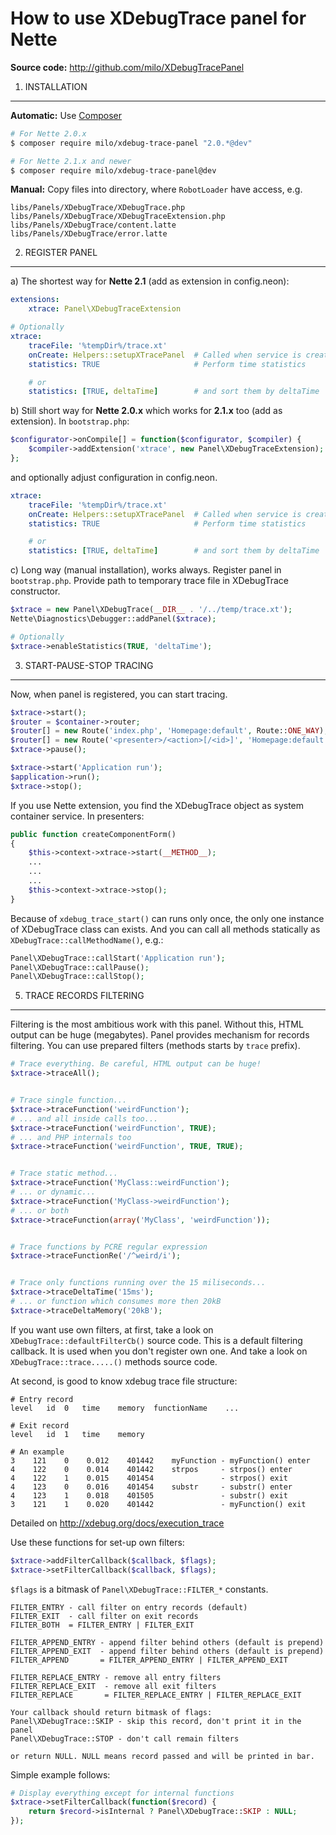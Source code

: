 How to use XDebugTrace panel for Nette
======================================

**Source code:** http://github.com/milo/XDebugTracePanel

1. INSTALLATION
---------------
**Automatic:** Use [Composer](http://getcomposer.org/)
```sh
# For Nette 2.0.x
$ composer require milo/xdebug-trace-panel "2.0.*@dev"

# For Nette 2.1.x and newer
$ composer require milo/xdebug-trace-panel@dev
```

**Manual:** Copy files into directory, where `RobotLoader` have access, e.g.
```
libs/Panels/XDebugTrace/XDebugTrace.php
libs/Panels/XDebugTrace/XDebugTraceExtension.php
libs/Panels/XDebugTrace/content.latte
libs/Panels/XDebugTrace/error.latte
```



2. REGISTER PANEL
-----------------
a) The shortest way for **Nette 2.1** (add as extension in config.neon):
```yml
extensions:
	xtrace: Panel\XDebugTraceExtension

# Optionally
xtrace:
	traceFile: '%tempDir%/trace.xt'
	onCreate: Helpers::setupXTracePanel  # Called when service is created
	statistics: TRUE                     # Perform time statistics

	# or
	statistics: [TRUE, deltaTime]        # and sort them by deltaTime
```

b) Still short way for **Nette 2.0.x** which works for **2.1.x** too (add as extension). In `bootstrap.php`:
```php
$configurator->onCompile[] = function($configurator, $compiler) {
	$compiler->addExtension('xtrace', new Panel\XDebugTraceExtension);
};
```

and optionally adjust configuration in config.neon.
```yml
xtrace:
	traceFile: '%tempDir%/trace.xt'
	onCreate: Helpers::setupXTracePanel  # Called when service is created
	statistics: TRUE                     # Perform time statistics

	# or
	statistics: [TRUE, deltaTime]        # and sort them by deltaTime
```

c) Long way (manual installation), works always. Register panel in `bootstrap.php`. Provide path to temporary trace file in XDebugTrace constructor.
```php
$xtrace = new Panel\XDebugTrace(__DIR__ . '/../temp/trace.xt');
Nette\Diagnostics\Debugger::addPanel($xtrace);

# Optionally
$xtrace->enableStatistics(TRUE, 'deltaTime');
```



3. START-PAUSE-STOP TRACING
---------------------------
Now, when panel is registered, you can start tracing.
```php
$xtrace->start();
$router = $container->router;
$router[] = new Route('index.php', 'Homepage:default', Route::ONE_WAY);
$router[] = new Route('<presenter>/<action>[/<id>]', 'Homepage:default');
$xtrace->pause();

$xtrace->start('Application run');
$application->run();
$xtrace->stop();
```

If you use Nette extension, you find the XDebugTrace object as system container service. In presenters:
```php
public function createComponentForm()
{
	$this->context->xtrace->start(__METHOD__);
	...
	...
	...
	$this->context->xtrace->stop();
}
```

Because of `xdebug_trace_start()` can runs only once, the only one instance of XDebugTrace class can exists. And you can call all methods statically as `XDebugTrace::callMethodName()`, e.g.:
```php
Panel\XDebugTrace::callStart('Application run');
Panel\XDebugTrace::callPause();
Panel\XDebugTrace::callStop();
```



5. TRACE RECORDS FILTERING
--------------------------
Filtering is the most ambitious work with this panel. Without this, HTML output can be huge (megabytes). Panel provides mechanism for records filtering. You can use prepared filters (methods starts by `trace` prefix).
```php
# Trace everything. Be careful, HTML output can be huge!
$xtrace->traceAll();


# Trace single function...
$xtrace->traceFunction('weirdFunction');
# ... and all inside calls too...
$xtrace->traceFunction('weirdFunction', TRUE);
# ... and PHP internals too
$xtrace->traceFunction('weirdFunction', TRUE, TRUE);


# Trace static method...
$xtrace->traceFunction('MyClass::weirdFunction');
# ... or dynamic...
$xtrace->traceFunction('MyClass->weirdFunction');
# ... or both
$xtrace->traceFunction(array('MyClass', 'weirdFunction'));


# Trace functions by PCRE regular expression
$xtrace->traceFunctionRe('/^weird/i');


# Trace only functions running over the 15 miliseconds...
$xtrace->traceDeltaTime('15ms');
# ... or function which consumes more then 20kB
$xtrace->traceDeltaMemory('20kB');
```

If you want use own filters, at first, take a look on `XDebugTrace::defaultFilterCb()` source code. This is a default filtering callback. It is used when you don't register own one. And take a look on `XDebugTrace::trace.....()` methods source code.

At second, is good to know xdebug trace file structure:
```
# Entry record
level   id  0   time    memory  functionName    ...

# Exit record
level   id  1   time    memory

# An example
3    121    0    0.012    401442    myFunction - myFunction() enter
4    122    0    0.014    401442    strpos     - strpos() enter
4    122    1    0.015    401454               - strpos() exit
4    123    0    0.016    401454    substr     - substr() enter
4    123    1    0.018    401505               - substr() exit
3    121    1    0.020    401442               - myFunction() exit
```
Detailed on http://xdebug.org/docs/execution_trace

Use these functions for set-up own filters:
```php
$xtrace->addFilterCallback($callback, $flags);
$xtrace->setFilterCallback($callback, $flags);
```

`$flags` is a bitmask of `Panel\XDebugTrace::FILTER_*` constants.
```
FILTER_ENTRY - call filter on entry records (default)
FILTER_EXIT  - call filter on exit records
FILTER_BOTH  = FILTER_ENTRY | FILTER_EXIT

FILTER_APPEND_ENTRY - append filter behind others (default is prepend)
FILTER_APPEND_EXIT  - append filter behind others (default is prepend)
FILTER_APPEND       = FILTER_APPEND_ENTRY | FILTER_APPEND_EXIT

FILTER_REPLACE_ENTRY - remove all entry filters
FILTER_REPLACE_EXIT  - remove all exit filters
FILTER_REPLACE       = FILTER_REPLACE_ENTRY | FILTER_REPLACE_EXIT
```

```
Your callback should return bitmask of flags:
Panel\XDebugTrace::SKIP - skip this record, don't print it in the panel
Panel\XDebugTrace::STOP - don't call remain filters

or return NULL. NULL means record passed and will be printed in bar.
```

Simple example follows:
```php
# Display everything except for internal functions
$xtrace->setFilterCallback(function($record) {
    return $record->isInternal ? Panel\XDebugTrace::SKIP : NULL;
});
```
